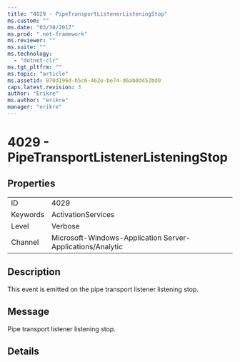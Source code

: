 ```yaml
---
title: "4029 - PipeTransportListenerListeningStop"
ms.custom: ""
ms.date: "03/30/2017"
ms.prod: ".net-framework"
ms.reviewer: ""
ms.suite: ""
ms.technology: 
  - "dotnet-clr"
ms.tgt_pltfrm: ""
ms.topic: "article"
ms.assetid: 870d196d-b5c6-462e-be74-d6ab0d452bd0
caps.latest.revision: 3
author: "Erikre"
ms.author: "erikre"
manager: "erikre"
---
```

# 4029 - PipeTransportListenerListeningStop
## Properties  
  
|||  
|-|-|  
|ID|4029|  
|Keywords|ActivationServices|  
|Level|Verbose|  
|Channel|Microsoft-Windows-Application Server-Applications/Analytic|  
  
## Description  
 This event is emitted on the pipe transport listener listening stop.  
  
## Message  
 Pipe transport listener listening stop.  
  
## Details
